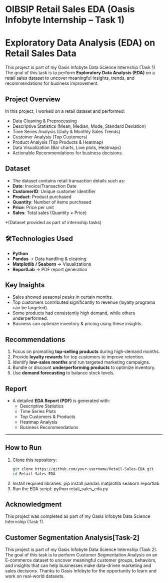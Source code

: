 # OIBSIP Retail Sales EDA (Oasis Infobyte Internship – Task 1)
#  Exploratory Data Analysis (EDA) on Retail Sales Data

This project is part of my Oasis Infobyte Data Science Internship (Task 1) 
The goal of this task is to perform **Exploratory Data Analysis (EDA)** on a retail sales dataset to uncover meaningful insights, trends, and recommendations for business improvement.

##  Project Overview

In this project, I worked on a retail dataset and performed:

-  Data Cleaning & Preprocessing  
-  Descriptive Statistics (Mean, Median, Mode, Standard Deviation)  
-  Time Series Analysis (Daily & Monthly Sales Trends)  
-  Customer Analysis (Top Customers)  
-  Product Analysis (Top Products & Heatmap)  
-  Data Visualization (Bar charts, Line plots, Heatmaps)  
-  Actionable Recommendations for business decisions  

## Dataset

  - The dataset contains retail transaction details such as:
  - **Date**: Invoice/Transaction Date  
  - **CustomerID**: Unique customer identifier  
  - **Product**: Product purchased  
  - **Quantity**: Number of items purchased  
  - **Price**: Price per unit  
  - **Sales**: Total sales (Quantity × Price)  

*(Dataset provided as part of internship tasks)

## 🛠Technologies Used

- **Python**   
- **Pandas** → Data handling & cleaning  
- **Matplotlib / Seaborn** → Visualizations  
- **ReportLab** → PDF report generation  

## Key Insights

- Sales showed seasonal peaks in certain months.  
- Top customers contributed significantly to revenue (loyalty programs can be targeted).  
- Some products had consistently high demand, while others underperformed.  
- Business can optimize inventory & pricing using these insights.  

## Recommendations

1. Focus on promoting **top-selling products** during high-demand months.  
2. Provide **loyalty rewards** for top customers to improve retention.  
3. Identify **low-sales months** and run targeted marketing campaigns.  
4. Bundle or discount **underperforming products** to optimize inventory.  
5. Use **demand forecasting** to balance stock levels.  

## Report

- A detailed **EDA Report (PDF)** is generated with:
  - Descriptive Statistics  
  - Time Series Plots  
  - Top Customers & Products  
  - Heatmap Analysis  
  - Business Recommendations  

---

## How to Run

1. Clone this repository:
   ```bash
   git clone https://github.com/your-username/Retail-Sales-EDA.git
   cd Retail-Sales-EDA
2. Install required libraries:
    pip install pandas matplotlib seaborn reportlab
3. Run the EDA script:
     python retail_sales_eda.py

## Acknowledgment

This project was completed as part of my Oasis Infobyte Data Science Internship (Task 1).


## Customer Segmentation Analysis[Task-2]

This project is part of my Oasis Infobyte Data Science Internship (Task 2).
The goal of this task is to perform Customer Segmentation Analysis on an E-commerce dataset to uncover meaningful customer groups, behaviors, and insights that can help businesses make data-driven marketing and sales decisions.
Thanks to Oasis Infobyte for the opportunity to learn and work on real-world datasets.

